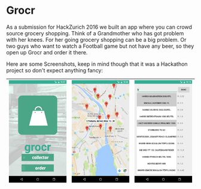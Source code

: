 # Grocr
As a submission for HackZurich 2016 we built an app where you can crowd source grocery shopping.
Think of a Grandmother who has got problem with her knees. For her going grocery shopping can be a big problem. 
Or two guys who want to watch a Football game but not have any beer, so they open up Grocr and order it there.

Here are some Screenshots, keep in mind though that it was a Hackathon project so don't expect anything fancy:

| ![Main](https://raw.githubusercontent.com/Hadjimina/grocr2/master/main.png)  | ![Map](https://raw.githubusercontent.com/Hadjimina/grocr2/master/map.png) | ![Products](https://raw.githubusercontent.com/Hadjimina/grocr2/master/products.png)
|:---:|:---:|:---:|
